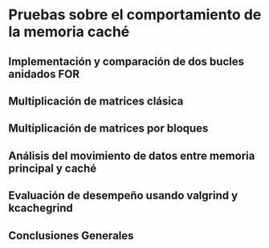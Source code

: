 # Pruebas sobre el comportamiento de la memoria caché

## Implementación y comparación de dos bucles anidados FOR


## Multiplicación de matrices clásica


## Multiplicación de matrices por bloques

## Análisis del movimiento de datos entre memoria principal y caché


## Evaluación de desempeño usando valgrind y kcachegrind

## Conclusiones Generales
